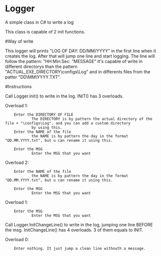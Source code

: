 # Logger
A simple class in C# to write a log

This class is capable of 2 init functions.

#Way of write

This logger will prints "LOG OF DAY: DD/MM/YYYY" in the first line when it creates the log.
After that will jump one line and start logging.
The line will follow the pattern: "HH:Min:Sec: "MESSAGE"
It's capable of write in different directorys than the pattern "ACTUAL_EXE_DIRECTORY\configs\Log" and in differents files from the patter "DD\MM\YYYY.TXT". 

#Instructions

Call Logger.init() to write in the log.
INIT() has 3 overloads.

  Overload 1: 
  
        Enter the DIRECTORY OF FILE
                The DIRECTORY is by pattern the actual directory of the file + "\configs\Log", and you can add a custom directory 
                by using this.
        Enter the NAME of the file
                the NAME is by pattern the day in the format "DD.MM.YYYY.txt", but u can rename it using this.
        
        Enter the MSG
                Enter the MSG that you want
                
 Overload 2:
 
        Enter the NAME of the file
                the NAME is by pattern the day in the format "DD.MM.YYYY.txt", but u can rename it using this.
        
        Enter the MSG
                Enter the MSG that you want
                
                
  Overload 1:
  
        Enter the MSG
                Enter the MSG that you want
                


Call Logger.InitChangeLine() to write in the log, jumping one line BEFORE the msg.
InitChangeLine() has 4 overloads. 3 of them equals to INIT.

  Overload 0:
  
        Enter nothing. It just jump a clean line withouth a message.
